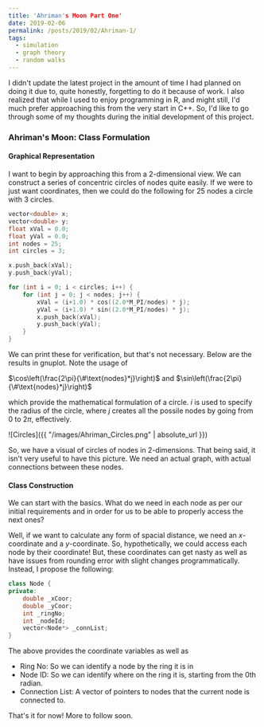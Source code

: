 ```yaml
---
title: 'Ahriman's Moon Part One'
date: 2019-02-06
permalink: /posts/2019/02/Ahriman-1/
tags:
  - simulation
  - graph theory
  - random walks
---
```


I didn't update the latest project in the amount of time I had planned on doing it due to, quite honestly, forgetting to do it because of work. I also realized that while I used to enjoy programming in R, and might still, I'd much prefer approaching this from the very start in C++. So, I'd like to go through some of my thoughts during the initial development of this project.

### Ahriman's Moon: Class Formulation

#### Graphical Representation

I want to begin by approaching this from a 2-dimensional view. We can construct a series of concentric circles of nodes quite easily. If we were to just want coordinates, then we could do the following for 25 nodes a circle with 3 circles.

```C++
vector<double> x;
vector<double> y;
float xVal = 0.0;
float yVal = 0.0;
int nodes = 25;
int circles = 3;

x.push_back(xVal);
y.push_back(yVal);

for (int i = 0; i < circles; i++) {
    for (int j = 0; j < nodes; j++) {
        xVal = (i+1.0) * cos((2.0*M_PI/nodes) * j);
        yVal = (i+1.0) * sin((2.0*M_PI/nodes) * j);
        x.push_back(xVal);
        y.push_back(yVal);
    }
}
```

We can print these for verification, but that's not necessary. Below are the results in gnuplot. Note the usage of

$\cos\left(\frac{2\pi}{\#\text{nodes}*j}\right)$
and
$\sin\left(\frac{2\pi}{\#\text{nodes}*j}\right)$

which provide the mathematical formulation of a circle. $i$ is used to specify the radius of the circle, where $j$ creates all the possile nodes by going from $0$ to $2\pi$, effectively. 

![Circles]({{ "/images/Ahriman_Circles.png" | absolute_url }})

So, we have a visual of circles of nodes in 2-dimensions. That being said, it isn't very useful to have this picture. We need an actual graph, with actual connections between these nodes.

#### Class Construction
We can start with the basics. What do we need in each node as per our initial requirements and in order for us to be able to properly access the next ones?

Well, if we want to calculate any form of spacial distance, we need an $x$-coordinate and a $y$-coordinate. So, hypothetically, we could access each node by their coordinate! But, these coordinates can get nasty as well as have issues from rounding error with slight changes programmatically. Instead, I propose the following:

```C++
class Node {
private:
	double _xCoor;
	double _yCoor;
	int _ringNo;
	int _nodeId;
	vector<Node*> _connList;
}
```

The above provides the coordinate variables as well as

* Ring No: So we can identify a node by the ring it is in
* Node ID: So we can identify where on the ring it is, starting from the 0th radian.
* Connection List: A vector of pointers to nodes that the current node is connected to.

That's it for now! More to follow soon.